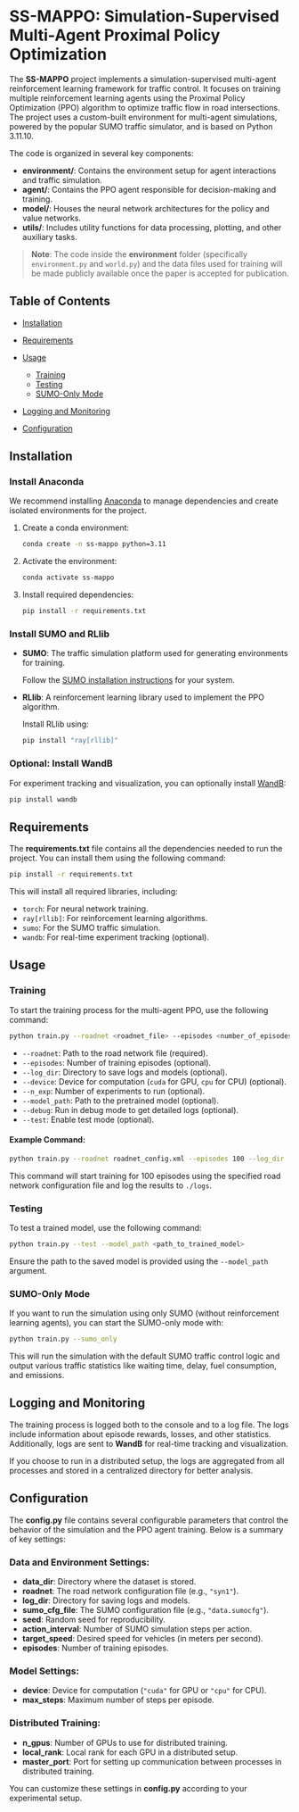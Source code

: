 # SS-MAPPO: Simulation-Supervised Multi-Agent Proximal Policy Optimization

The **SS-MAPPO** project implements a simulation-supervised multi-agent reinforcement learning framework for traffic control. It focuses on training multiple reinforcement learning agents using the Proximal Policy Optimization (PPO) algorithm to optimize traffic flow in road intersections. The project uses a custom-built environment for multi-agent simulations, powered by the popular SUMO traffic simulator, and is based on Python 3.11.10.

The code is organized in several key components:

* **environment/**: Contains the environment setup for agent interactions and traffic simulation.
* **agent/**: Contains the PPO agent responsible for decision-making and training.
* **model/**: Houses the neural network architectures for the policy and value networks.
* **utils/**: Includes utility functions for data processing, plotting, and other auxiliary tasks.

> **Note**: The code inside the **environment** folder (specifically `environment.py` and `world.py`) and the data files used for training will be made publicly available once the paper is accepted for publication.

## Table of Contents

* [Installation](#installation)
* [Requirements](#requirements)
* [Usage](#usage)

  * [Training](#training)
  * [Testing](#testing)
  * [SUMO-Only Mode](#sumo-only-mode)
* [Logging and Monitoring](#logging-and-monitoring)
* [Configuration](#configuration)

## Installation

### Install Anaconda

We recommend installing [Anaconda](https://www.anaconda.com/products/individual) to manage dependencies and create isolated environments for the project.

1. Create a conda environment:

   ```bash
   conda create -n ss-mappo python=3.11
   ```

2. Activate the environment:

   ```bash
   conda activate ss-mappo
   ```

3. Install required dependencies:

   ```bash
   pip install -r requirements.txt
   ```

### Install SUMO and RLlib

* **SUMO**: The traffic simulation platform used for generating environments for training.

  Follow the [SUMO installation instructions](https://sumo.dlr.de/docs/Downloads.php) for your system.

* **RLlib**: A reinforcement learning library used to implement the PPO algorithm.

  Install RLlib using:

  ```bash
  pip install "ray[rllib]"
  ```

### Optional: Install WandB

For experiment tracking and visualization, you can optionally install [WandB](https://www.wandb.com/):

```bash
pip install wandb
```

## Requirements

The **requirements.txt** file contains all the dependencies needed to run the project. You can install them using the following command:

```bash
pip install -r requirements.txt
```

This will install all required libraries, including:

* `torch`: For neural network training.
* `ray[rllib]`: For reinforcement learning algorithms.
* `sumo`: For the SUMO traffic simulation.
* `wandb`: For real-time experiment tracking (optional).

## Usage

### Training

To start the training process for the multi-agent PPO, use the following command:

```bash
python train.py --roadnet <roadnet_file> --episodes <number_of_episodes> --log_dir <log_directory> --device <device>
```

* `--roadnet`: Path to the road network file (required).
* `--episodes`: Number of training episodes (optional).
* `--log_dir`: Directory to save logs and models (optional).
* `--device`: Device for computation (`cuda` for GPU, `cpu` for CPU) (optional).
* `--n_exp`: Number of experiments to run (optional).
* `--model_path`: Path to the pretrained model (optional).
* `--debug`: Run in debug mode to get detailed logs (optional).
* `--test`: Enable test mode (optional).

#### Example Command:

```bash
python train.py --roadnet roadnet_config.xml --episodes 100 --log_dir ./logs --device cuda
```

This command will start training for 100 episodes using the specified road network configuration file and log the results to `./logs`.

### Testing

To test a trained model, use the following command:

```bash
python train.py --test --model_path <path_to_trained_model>
```

Ensure the path to the saved model is provided using the `--model_path` argument.

### SUMO-Only Mode

If you want to run the simulation using only SUMO (without reinforcement learning agents), you can start the SUMO-only mode with:

```bash
python train.py --sumo_only
```

This will run the simulation with the default SUMO traffic control logic and output various traffic statistics like waiting time, delay, fuel consumption, and emissions.

## Logging and Monitoring

The training process is logged both to the console and to a log file. The logs include information about episode rewards, losses, and other statistics. Additionally, logs are sent to **WandB** for real-time tracking and visualization.

If you choose to run in a distributed setup, the logs are aggregated from all processes and stored in a centralized directory for better analysis.

## Configuration

The **config.py** file contains several configurable parameters that control the behavior of the simulation and the PPO agent training. Below is a summary of key settings:

### Data and Environment Settings:

* **data\_dir**: Directory where the dataset is stored.
* **roadnet**: The road network configuration file (e.g., `"syn1"`).
* **log\_dir**: Directory for saving logs and models.
* **sumo\_cfg\_file**: The SUMO configuration file (e.g., `"data.sumocfg"`).
* **seed**: Random seed for reproducibility.
* **action\_interval**: Number of SUMO simulation steps per action.
* **target\_speed**: Desired speed for vehicles (in meters per second).
* **episodes**: Number of training episodes.


### Model Settings:

* **device**: Device for computation (`"cuda"` for GPU or `"cpu"` for CPU).
* **max\_steps**: Maximum number of steps per episode.


### Distributed Training:

* **n\_gpus**: Number of GPUs to use for distributed training.
* **local\_rank**: Local rank for each GPU in a distributed setup.
* **master\_port**: Port for setting up communication between processes in distributed training.

You can customize these settings in **config.py** according to your experimental setup.

